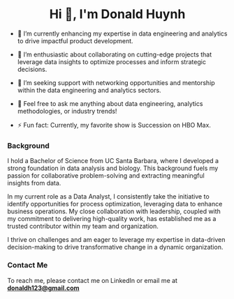 <h1 align="center">Hi 👋, I'm Donald Huynh</h1>

- 🌱 I’m currently enhancing my expertise in data engineering and analytics to drive impactful product development.

- 👯 I’m enthusiastic about collaborating on cutting-edge projects that leverage data insights to optimize processes and inform strategic decisions.

- 🤝 I’m seeking support with networking opportunities and mentorship within the data engineering and analytics sectors.

- 💬 Feel free to ask me anything about data engineering, analytics methodologies, or industry trends!

- ⚡ Fun fact: Currently, my favorite show is Succession on HBO Max.

### Background 

I hold a Bachelor of Science from UC Santa Barbara, where I developed a strong foundation in data analysis and biology. This background fuels my passion for collaborative problem-solving and extracting meaningful insights from data.

In my current role as a Data Analyst, I consistently take the initiative to identify opportunities for process optimization, leveraging data to enhance business operations. My close collaboration with leadership, coupled with my commitment to delivering high-quality work, has established me as a trusted contributor within my team and organization.

I thrive on challenges and am eager to leverage my expertise in data-driven decision-making to drive transformative change in a dynamic organization.


### Contact Me

To reach me, please contact me on LinkedIn or email me at **donaldh123@gmail.com**


<p align="left">
</p>

